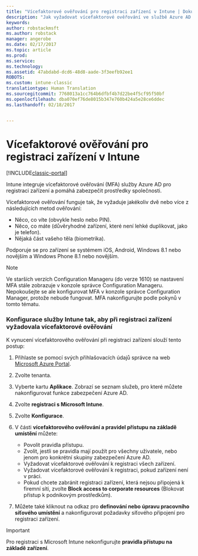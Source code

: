 ```yaml
---
title: "Vícefaktorové ověřování pro registraci zařízení v Intune | Dokumentace Microsoftu"
description: "Jak vyžadovat vícefaktorové ověřování ve službě Azure AD pro registraci zařízení"
keywords: 
author: robstackmsft
ms.author: robstack
manager: angerobe
ms.date: 02/17/2017
ms.topic: article
ms.prod: 
ms.service: 
ms.technology: 
ms.assetid: 47abdabd-dcd6-48d8-aade-3f3eefb92ee1
ROBOTS: 
ms.custom: intune-classic
translationtype: Human Translation
ms.sourcegitcommit: 7768013a1cc764b6dfbf4b7d22be4f5cf95f50bf
ms.openlocfilehash: dba070ef76de8015b347e760b424a5e28ce6ddec
ms.lasthandoff: 02/18/2017


---
```


# <a name="multi-factor-authentication-for-intune-device-enrollments"></a>Vícefaktorové ověřování pro registraci zařízení v Intune

[!INCLUDE[classic-portal](../includes/classic-portal.md)]

Intune integruje vícefaktorové ověřování (MFA) služby Azure AD pro registraci zařízení a pomáhá zabezpečit prostředky společnosti.

Vícefaktorové ověřování funguje tak, že vyžaduje jakékoliv dvě nebo více z následujících metod ověřování: 

- Něco, co víte (obvykle heslo nebo PIN).
- Něco, co máte (důvěryhodné zařízení, které není lehké duplikovat, jako je telefon).
- Nějaká část vašeho těla (biometrika).

Podporuje se pro zařízení se systémem iOS, Android, Windows 8.1 nebo novějším a Windows Phone 8.1 nebo novějším.

> [!NOTE]
> Ve starších verzích Configuration Manageru (do verze 1610) se nastavení MFA stále zobrazuje v konzole správce Configuration Manageru. Nepokoušejte se ale konfigurovat MFA v konzole správce Configuration Manager, protože nebude fungovat. MFA nakonfigurujte podle pokynů v tomto tématu.

### <a name="configure-intune-to-require-multi-factor-authentication-at-device-enrollment"></a>Konfigurace služby Intune tak, aby při registraci zařízení vyžadovala vícefaktorové ověřování
K vynucení vícefaktorového ověřování při registraci zařízení slouží tento postup:

1. Přihlaste se pomocí svých přihlašovacích údajů správce na web [Microsoft Azure Portal](https://manage.windowsazure.com).
2. Zvolte tenanta.
2. Vyberte kartu **Aplikace**. Zobrazí se seznam služeb, pro které můžete nakonfigurovat funkce zabezpečení Azure AD.
3. Zvolte **registraci s Microsoft Intune**.
4. Zvolte **Konfigurace**. 
5. V části **vícefaktorového ověřování a pravidel přístupu na základě umístění** můžete:
    
    -  Povolit pravidla přístupu.
    -  Zvolit, jestli se pravidla mají použít pro všechny uživatele, nebo jenom pro konkrétní skupiny zabezpečení Azure AD.
    -  Vyžadovat vícefaktorové ověřování k registraci všech zařízení.
    -  Vyžadovat vícefaktorové ověřování k registraci, pokud zařízení není v práci.
    -  Pokud chcete zabránit registraci zařízení, která nejsou připojená k firemní síti, zvolte **Block access to corporate resources** (Blokovat přístup k podnikovým prostředkům). 
4. Můžete také kliknout na odkaz pro **definování nebo úpravu pracovního síťového umístění** a nakonfigurovat požadavky síťového připojení pro registraci zařízení.

> [!IMPORTANT]
> 
> Pro registraci s Microsoft Intune nekonfigurujte **pravidla přístupu na základě zařízení**.

